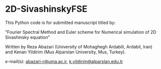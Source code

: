 # 2D-SivashinskyFSE
This Python code is for submitted manuscript titled by:

"Fourier Spectral Method and Euler scheme for Numerical simulation of 2D Sivashinsky equation"

Written by Reza Abazari (University of Mohaghegh Ardabili, Ardabil, Iran) and Kenan Yildirim (Mus Alparslan University, Mus, Turkey).

e-mail(s): abazari-r@uma.ac.ir, k.yildirim@alparslan.edu.tr
